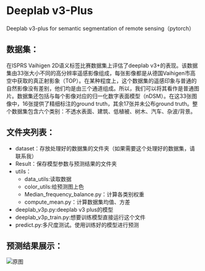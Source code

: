 # Deeplab v3-Plus
Deeplab v3-plus for semantic segmentation of remote sensing（pytorch）

## 数据集：
在ISPRS Vaihigen 2D语义标签比赛数据集上评估了deeplab v3+的表现。该数据集由33张大小不同的高分辨率遥感影像组成，每张影像都是从德国Vaihigen市高空中获取的真正射影象（TOP）。在某种程度上，这个数据集的遥感印象与普通的自然影像没有差别，他们均是由三个通道组成。所以，我们可以将其看作是普通图片。数据集还包括与每个影像对应的归一化数字表面模型（nDSM）。在这33张图像中，16张提供了精细标注的ground truth，其余17张并未公布ground truth。整个数据集包含六个类别：不透水表面、建筑、低植被、树木、汽车、杂波/背景。

## 文件夹列表：
+ dataset：存放处理好的数据集的文件夹（如果需要这个处理好的数据集，请联系我）
+ Result：保存模型参数与预测结果的文件夹
+ utils：
  + data_utils:读取数据
  + color_utils:给预测图上色
  + Median_frequency_balance.py：计算各类别权重
  + compute_mean.py：计算数据集均值、方差
+ deeplab_v3p.py:deeplab v3 plus的模型
+ deeplab_v3p_train.py:想要训练模型直接运行这个文件
+ predict.py:多尺度测试。使用训练好的模型进行预测

## 预测结果展示：
![原图](https://github.com/AI-Chen/Deeplab-v3-Plus-pytorch-/blob/master/Result/deeplab-v3P/top_mosaic_09cm_area6.tif)
